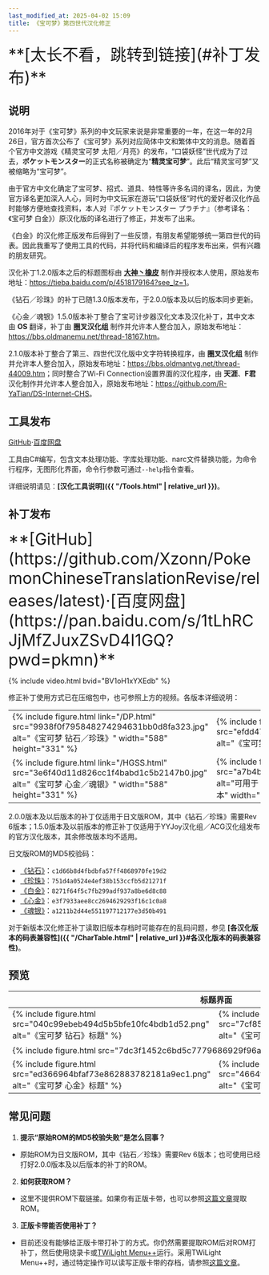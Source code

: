 ```yaml
---
last_modified_at: 2025-04-02 15:09
title: 《宝可梦》第四世代汉化修正
---
```

<div class="alert alert-info text-center" role="alert" markdown="1" style="font-size: 2rem;">
**[太长不看，跳转到链接](#补丁发布)**
</div>

## 说明
2016年对于《宝可梦》系列的中文玩家来说是非常重要的一年，在这一年的2月26日，官方首次公布了《宝可梦》系列对应简体中文和繁体中文的消息。随着首个官方中文游戏《精灵宝可梦 太阳／月亮》的发布，“口袋妖怪”世代成为了过去，<strong lang="ja">ポケットモンスター</strong>的正式名称被确定为“**精灵宝可梦**”。此后“精灵宝可梦”又被缩略为“宝可梦”。

由于官方中文化确定了宝可梦、招式、道具、特性等许多名词的译名，因此，为使官方译名更加深入人心，同时为中文玩家在游玩“口袋妖怪”时代的爱好者汉化作品时能够方便地查找资料，本人对<span lang="ja">『ポケットモンスター プラチナ』</span>（参考译名：《宝可梦 白金》）原汉化版的译名进行了修正，并发布了出来。

《白金》的汉化修正版发布后得到了一些反馈，有朋友希望能够统一第四世代的码表。因此我重写了使用工具的代码，并将代码和编译后的程序发布出来，供有兴趣的朋友研究。

汉化补丁1.2.0版本之后的标题图标由 **[大神丶橡皮](https://tieba.baidu.com/home/main?un=%E5%A4%A7%E7%A5%9E%E4%B8%B6%E6%A9%A1%E7%9A%AE&ie=utf-8)** 制作并授权本人使用，原始发布地址：<https://tieba.baidu.com/p/4518179164?see_lz=1>。

《钻石／珍珠》的补丁已随1.3.0版本发布，于2.0.0版本及以后的版本同步更新。

《心金／魂银》1.5.0版本补丁整合了宝可计步器汉化文本及汉化补丁，其中文本由 **OS** 翻译，补丁由 **圈叉汉化组** 制作并允许本人整合加入，原始发布地址：<https://bbs.oldmanemu.net/thread-18167.htm>。

2.1.0版本补丁整合了第三、四世代汉化版中文字符转换程序，由 **圈叉汉化组** 制作并允许本人整合加入，原始发布地址：<https://bbs.oldmantvg.net/thread-44009.htm>；同时整合了Wi-Fi Connection设置界面的汉化程序，由 **天涯**、**F君** 汉化制作并允许本人整合加入，原始发布地址：<https://github.com/R-YaTian/DS-Internet-CHS>。

## 工具发布
[GitHub](https://github.com/Xzonn/PCTRTools/releases/tag/v4.0.0)·[百度网盘](https://pan.baidu.com/s/1tLhRCJjMfZJuxZSvD4I1GQ?pwd=pkmn)

工具由C#编写，包含文本处理功能、字库处理功能、narc文件替换功能，为命令行程序，无图形化界面，命令行参数可通过`--help`指令查看。

详细说明请见：**[汉化工具说明]({{ "/Tools.html" | relative_url }})**。

## 补丁发布

<div class="alert alert-info text-center" role="alert" markdown="1" style="font-size: 2rem;">
**[GitHub](https://github.com/Xzonn/PokemonChineseTranslationRevise/releases/latest)·[百度网盘](https://pan.baidu.com/s/1tLhRCJjMfZJuxZSvD4I1GQ?pwd=pkmn)**
</div>

{% include video.html bvid="BV1oH1xYXEdb" %}

修正补丁使用方式已在压缩包中，也可参照上方的视频。各版本详细说明：

<table class="figure-table"><tbody><tr>
<td>{% include figure.html link="/DP.html" src="9938f0f795848274294631bb0d8fa323.jpg" alt="《宝可梦 钻石／珍珠》" width="588" height="331" %}</td>
<td>{% include figure.html link="/Pt.html" src="efdd474ffac175997868fa704bdc063e.jpg" alt="《宝可梦 白金》" width="588" height="331" %}</td>
</tr><tr>
<td>{% include figure.html link="/HGSS.html" src="3e6f40d11d826cc1f4babd1c5b2147b0.jpg" alt="《宝可梦 心金／魂银》" width="588" height="331" %}</td>
<td>{% include figure.html link="/PKHeX.html" src="a7b4b821e754b775055372bb0380bc0d.png" alt="可用于《宝可梦》第四世代汉化修正版的PKHeX版本" width="588" height="331" %}</td>
</tr></tbody></table>

2.0.0版本及以后版本的补丁仅适用于日文版ROM，其中《钻石／珍珠》需要Rev 6版本；1.5.0版本及以前版本的修正补丁仅适用于YYJoy汉化组／ACG汉化组发布的官方汉化版本，其余修改版本均不适用。

日文版ROM的MD5校验码：

- [《钻石》](https://datomatic.no-intro.org/index.php?page=show_record&s=28&n=6641)：`c1d66b8d4fbdbfa57ff4868970fe19d2`
- [《珍珠》](https://datomatic.no-intro.org/index.php?page=show_record&s=28&n=4929)：`751d4a0524e4ef38b153ccfb5d21271f`
- [《白金》](https://datomatic.no-intro.org/index.php?page=show_record&s=28&n=2641)：`8271f64f5c7fb299adf937a8be6d8c88`
- [《心金》](https://datomatic.no-intro.org/index.php?page=show_record&s=28&n=4168)：`e3f7933aee8cc2694629293f16c1c0a8`
- [《魂银》](https://datomatic.no-intro.org/index.php?page=show_record&s=28&n=4169)：`a1211b2d44e551197712177e3d50b491`

对于新版本汉化修正补丁读取旧版本存档时可能存在的乱码问题，参见 **[各汉化版本的码表兼容性]({{ "/CharTable.html" | relative_url }}#各汉化版本的码表兼容性)**。

## 预览
<table class="table">
<thead>
<tr><th colspan="2">标题界面</th></tr>
</thead>
<tbody>
<tr><td>{% include figure.html src="040c99ebeb494d5b5bfe10fc4bdb1d52.png" alt="《宝可梦 钻石》标题" %}</td><td>{% include figure.html src="7cf85ec45232b9930b9359268c6bd767.png" alt="《宝可梦 珍珠》标题" %}</td></tr>
<tr><td colspan="2">{% include figure.html src="7dc3f1452c6bd5c7779686929f96a6bc.png" alt="《宝可梦 白金》标题" %}</td></tr>
<tr><td>{% include figure.html src="ed366964bfaf73e862883782181a9ec1.png" alt="《宝可梦 心金》标题" %}</td><td>{% include figure.html src="4664ff3f027ff954c174ed5d1ea2fd4e.png" alt="《宝可梦 魂银》标题" %}</td></tr>
</tbody>
</table>

## 常见问题

1. **提示“原始ROM的MD5校验失败”是怎么回事？**
  - 原始ROM为日文版ROM，其中《钻石／珍珠》需要Rev 6版本；也可使用已经打好2.0.0版本及以后版本的补丁的ROM。
2. **如何获取ROM？**
  - 这里不提供ROM下载链接。如果你有正版卡带，也可以参照[这篇文章](https://haroohie.club/zh-hans/chokuretsu/guide/dumping-the-rom)提取ROM。
3. **正版卡带能否使用补丁？**
  - 目前还没有能够给正版卡带打补丁的方式。你仍然需要提取ROM后对ROM打补丁，然后使用烧录卡或[TWiLight Menu++](https://github.com/DS-Homebrew/TWiLightMenu)运行。采用TWiLight Menu++时，通过特定操作可以读写正版卡带的存档，请参照[这篇文章](https://bbs.oldmantvg.net/thread-22894.htm)。
